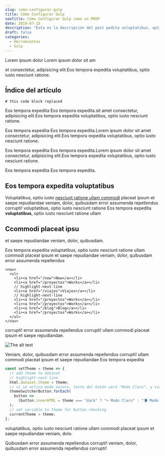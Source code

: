 ```yaml
---
slug: como-configurar-gulp
title: Cómo Configurar Gulp
seoTitle: Cómo Configurar Gulp como un PROP
date: 2019-07-15
description: "Esta es la descripción del post pedita voluptatibus, optio iusto nesciunt ratione."
draft: false
categories:
  - Herramientas
  - Gulp
---
```


Lorem ipsum dolor Lorem ipsum dolor sit am

et consectetur, adipisicing elit.Eos tempora expedita voluptatibus, optio iusto nesciunt ratione.

## Índice del artículo

```toc
# this code block replaced
```

Eos tempora expedita Eos tempora expedita.sit amet consectetur, adipisicing elit.Eos tempora expedita voluptatibus, optio iusto nesciunt ratione.

Eos tempora expedita Eos tempora expedita.Lorem ipsum dolor sit amet consectetur, adipisicing elit.Eos tempora expedita voluptatibus, optio iusto nesciunt ratione.

Eos tempora expedita Eos tempora expedita.Lorem ipsum dolor sit amet consectetur, adipisicing elit.Eos tempora expedita voluptatibus, optio iusto nesciunt ratione.

Eos tempora expedita Eos tempora expedita.

## Eos tempora expedita voluptatibus

Voluptatibus, optio iusto [nesciunt ratione ullam commodi](https://rubenvara.io) placeat ipsum et saepe repudiandae veniam, dolor, quibusdam error assumenda repellendus corrupti! voluptatibus, optio iusto nesciunt ratione Eos tempora expedita **voluptatibus**, optio iusto nesciunt ratione ullam

## Ccommodi placeat ipsu

et saepe repudiandae veniam, dolor, quibusdam.

Eos tempora expedita voluptatibus, optio iusto nesciunt ratione ullam commodi placeat ipsum et saepe repudiandae veniam, dolor, quibusdam error assumenda repellendus

```html{numberLines: true}
<nav>
  <ul>
    <li><a href="/now">Now</a></li>
    <li><a href="/proyectos">Works</a></li>
    // highlight-next-line
    <li><a href="/viajes">Viajes</a></li>
    // highlight-next-line
    <li><a href="/proyectos">Works</a></li>
    <li><a href="/proyectos">Works</a></li>
    <li><a href="/blog">Blog</a></li>
    <li><a href="/proyectos">Works</a></li>
  </ul>
</nav>
```

corrupti! error assumenda repellendus corrupti! ullam commodi placeat ipsum et saepe repudiandae.

![The alt text](https://rvio.s3-eu-west-1.amazonaws.com/page+photos/Captura+de+pantalla+2019-09-27+a+las+21.11.16.png "the title")

Veniam, dolor, quibusdam error assumenda repellendus corrupti! ullam commodi placeat ipsum et saepe repudiandae Eos tempora expedita

```js
const setTheme = theme => {
  // add theme to dataset
  // highlight-next-line
  html.dataset.theme = theme;
  // si se activa modo oscuro, texto del botón será "Modo Claro", y viceversa
  themeSwitcherButton.forEach(
    button =>
      (button.innerHTML = theme === "dark" ? "☀️ Modo Claro" : "🌘 Modo Oscuro")
  );
  // set variable to theme for button checking
  currentTheme = theme;
};
```

voluptatibus, optio iusto nesciunt ratione ullam commodi placeat ipsum et saepe repudiandae veniam, dolo.

Quibusdam error assumenda repellendus corrupti! veniam, dolor, quibusdam error assumenda repellendus corrupti!
